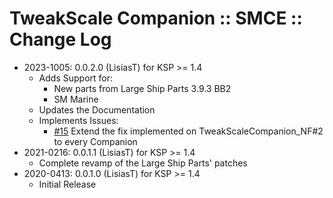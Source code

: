 # TweakScale Companion :: SMCE :: Change Log

* 2023-1005: 0.0.2.0 (LisiasT) for KSP >= 1.4
	+ Adds Support for:
		-  New parts from Large Ship Parts 3.9.3 BB2
		-  SM Marine
	+ Updates the Documentation
	+ Implements Issues:
		- [#15](https://github.com/TweakScale/Companion/issues/15) Extend the fix implemented on TweakScaleCompanion_NF#2 to every Companion
* 2021-0216: 0.0.1.1 (LisiasT) for KSP >= 1.4
	+ Complete revamp of the Large Ship Parts' patches
* 2020-0413: 0.0.1.0 (LisiasT) for KSP >= 1.4
	+ Initial Release
